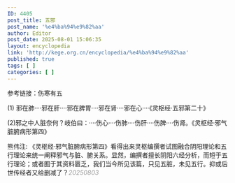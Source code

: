 ```yaml
---
ID: 4405
post_title: 五邪
post_name: '%e4%ba%94%e9%82%aa'
author: Editor
post_date: 2025-08-01 15:06:35
layout: encyclopedia
link: 'http://kege.org.cn/encyclopedia/%e4%ba%94%e9%82%aa'
published: true
tags: [ ]
categories: [ ]
---
```

参考链接：伤寒有五

(1) 邪在肺····邪在肝····邪在脾胃····邪在肾····邪在心····《灵枢经·五邪第二十》

(2)邪之中人脏奈何？岐伯曰：····伤心····伤肺····伤肝····伤脾····伤肾。《灵枢经·邪气脏腑病形第四》

熊伟注: 《灵枢经·邪气脏腑病形第四》看得出来灵枢编撰者试图融合阴阳理论和五行理论来统一阐释邪气与脏、腑关系。显然，编撰者擅长阴阳六经分析，而短于五行理论；或者囿于其资料匮乏，我们当今所见该篇，只见五脏，未见五行。抑或后世传经者又给删减了？<em><span style="color: #999999;">20250803</span></em>
